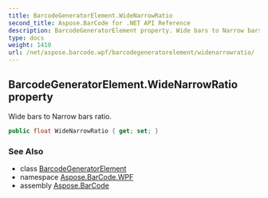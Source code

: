 ```yaml
---
title: BarcodeGeneratorElement.WideNarrowRatio
second_title: Aspose.BarCode for .NET API Reference
description: BarcodeGeneratorElement property. Wide bars to Narrow bars ratio
type: docs
weight: 1410
url: /net/aspose.barcode.wpf/barcodegeneratorelement/widenarrowratio/
---
```

## BarcodeGeneratorElement.WideNarrowRatio property

Wide bars to Narrow bars ratio.

```csharp
public float WideNarrowRatio { get; set; }
```

### See Also

* class [BarcodeGeneratorElement](../)
* namespace [Aspose.BarCode.WPF](../../../aspose.barcode.wpf/)
* assembly [Aspose.BarCode](../../../)



